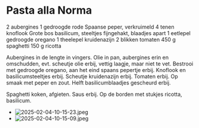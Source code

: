 # Pasta alla Norma
2 aubergines
1 gedroogde rode Spaanse peper, verkruimeld
4 tenen knoflook
Grote bos basilicum, steeltjes fijngehakt, blaadjes apart
1 eetlepel gedroogde oregano
1 theelepel kruidenazijn
2 blikken tomaten
450 g spaghetti
150 g ricotta

Aubergines in de lengte in vingers. Olie in pan, aubergines erin en omschudden, evt. scheutje olie erbij, vettig laagje, maar niet te vet. Bestrooi met gedroogde oregano, aan het eind spaans pepertje erbij. Knoflook en basilicumsteeltjes erbij. Scheutje kruidenazijn erbij. Tomaten erbij. Op smaak met peper en zout. Helft basilicumblaadjes gescheurd erbij.

Spaghetti koken, afgieten. Saus erbij. Op de borden met stukjes ricotta, basilicum.
- ![2025-02-04-10-15-23.jpeg](../assets/2025-02-04-10-15-23.jpeg)
- ![2025-02-04-10-15-09.jpeg](../assets/2025-02-04-10-15-09.jpeg)